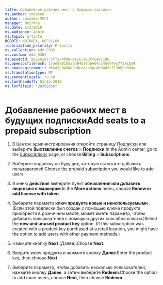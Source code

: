 ```yaml
---
title: Добавление рабочих мест в будущих подписки
ms.author: cmcatee
author: cmcatee-MSFT
manager: mnirkhe
ms.date: 5/2/2018
ms.audience: Admin
ms.topic: article
ROBOTS: NOINDEX, NOFOLLOW
localization_priority: Priority
ms.collection: Adm_O365
ms.custom: Adm_O365
ms.assetid: 9595e2e7-5f72-4b08-9e16-183fc6e9c108
ms.openlocfilehash: 17ae8882b5a9d84d16dbe64c245d64ea7738cbd4
ms.sourcegitcommit: d6ea5e9458a2b8ceaab3ac4bd483e1130b9a398a
ms.translationtype: MT
ms.contentlocale: ru-RU
ms.lasthandoff: 01/15/2019
ms.locfileid: "28308366"
---
```

# <a name="add-seats-to-a-prepaid-subscription"></a><span data-ttu-id="c876a-102">Добавление рабочих мест в будущих подписки</span><span class="sxs-lookup"><span data-stu-id="c876a-102">Add seats to a prepaid subscription</span></span>

1. <span data-ttu-id="c876a-103">В Центре администрирования откройте страницу [Подписки](https://go.microsoft.com/fwlink/p/?linkid=842054) или выберите **Выставление счетов** \> **Подписки**.</span><span class="sxs-lookup"><span data-stu-id="c876a-103">In the Admin center, go to the [Subscriptions](https://go.microsoft.com/fwlink/p/?linkid=842054) page, or choose **Billing** \> **Subscriptions**.</span></span>
    
2. <span data-ttu-id="c876a-104">Выберите подписку на будущих, которую вы хотите добавить пользователей.</span><span class="sxs-lookup"><span data-stu-id="c876a-104">Choose the prepaid subscription you would like to add users.</span></span>
    
3. <span data-ttu-id="c876a-105">В меню **действия** выберите пункт **обновления или добавить лицензию с маркером**.</span><span class="sxs-lookup"><span data-stu-id="c876a-105">In the **More actions** menu, choose **Renew or add license with token**.</span></span>
    
4. <span data-ttu-id="c876a-p101">Выберите параметр **ключ продукта новые и неиспользуемыми** . (Если этой подписки был создан с помощью ключа продукта, приобрести в розничном месте, может иметь параметр, чтобы добавить пользователей с помощью других способов оплаты.)</span><span class="sxs-lookup"><span data-stu-id="c876a-p101">Select the **new and unused product key** option. (If this subscription was created with a product key purchased at a retail location, you might have the option to add users with other payment methods.)</span></span> 
    
5. <span data-ttu-id="c876a-108">Нажмите кнопку **Next** (Далее).</span><span class="sxs-lookup"><span data-stu-id="c876a-108">Choose **Next**.</span></span>
    
6. <span data-ttu-id="c876a-109">Введите ключ продукта и нажмите кнопку **Далее**.</span><span class="sxs-lookup"><span data-stu-id="c876a-109">Enter the product key, then choose **Next**.</span></span>
    
7. <span data-ttu-id="c876a-110">Выберите параметр, чтобы добавить несколько пользователей, нажмите кнопку **Далее**, а затем выберите **Redeem**.</span><span class="sxs-lookup"><span data-stu-id="c876a-110">Choose the option to add more users, choose **Next**, then choose **Redeem**.</span></span>
    

